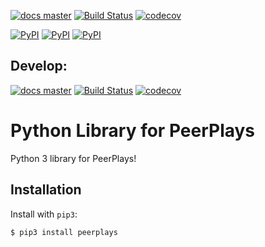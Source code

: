 [![docs master](https://readthedocs.org/projects/python-peerplays/badge/?version=master)](http://python-peerplays.readthedocs.io/en/latest/)
[![Build Status](https://travis-ci.org/pbsa/python-peerplays.svg?branch=master)](https://travis-ci.org/pbsa/python-peerplays)
[![codecov](https://codecov.io/gh/pbsa/python-peerplays/branch/master/graph/badge.svg)](https://codecov.io/gh/pbsa/python-peerplays)

[![PyPI](https://img.shields.io/pypi/dm/peerplays.svg?maxAge=2592000)]()
[![PyPI](https://img.shields.io/pypi/dw/peerplays.svg?maxAge=2592000)]()
[![PyPI](https://img.shields.io/pypi/dd/peerplays.svg?maxAge=2592000)]()

## Develop:

[![docs master](https://readthedocs.org/projects/python-peerplays/badge/?version=develop)](http://python-peerplays.readthedocs.io/en/latest/)
[![Build Status](https://travis-ci.org/pbsa/python-peerplays.svg?branch=develop)](https://travis-ci.org/pbsa/python-peerplays)
[![codecov](https://codecov.io/gh/pbsa/python-peerplays/branch/develop/graph/badge.svg)](https://codecov.io/gh/pbsa/python-peerplays)

Python Library for PeerPlays
========================

Python 3 library for PeerPlays!

Installation
------------

Install with `pip3`:

    $ pip3 install peerplays
